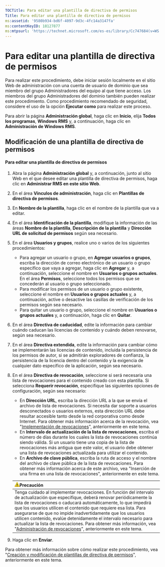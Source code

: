 ```yaml
---
TOCTitle: Para editar una plantilla de directiva de permisos
Title: Para editar una plantilla de directiva de permisos
ms:assetid: '9580b934-bd6f-4097-9d3c-4fc14a3147fa'
ms:contentKeyID: 18127877
ms:mtpsurl: 'https://technet.microsoft.com/es-es/library/Cc747684(v=WS.10)'
---
```


Para editar una plantilla de directiva de permisos
==================================================

Para realizar este procedimiento, debe iniciar sesión localmente en el sitio Web de administración con una cuenta de usuario de dominio que sea miembro del grupo Administradores del equipo al que tiene acceso. Los miembros del grupo Administradores del dominio también pueden realizar este procedimiento. Como procedimiento recomendado de seguridad, considere el uso de la opción **Ejecutar como** para realizar este proceso.

Para abrir la página **Administración global**, haga clic en **Inicio**, elija **Todos los programas**, **Windows RMS** y, a continuación, haga clic en **Administración de Windows RMS**.

Modificación de una plantilla de directiva de permisos
------------------------------------------------------

#### Para editar una plantilla de directiva de permisos

1.  Abra la página **Administración global** y, a continuación, junto al sitio Web en el que desee editar una plantilla de directiva de permisos, haga clic en **Administrar RMS en este sitio Web**.

2.  En el área **Vínculos de administración**, haga clic en **Plantillas de directiva de permisos**.

3.  En **Nombre de la plantilla**, haga clic en el nombre de la plantilla que va a editar.

4.  En el área **Identificación de la plantilla**, modifique la información de las áreas **Nombre de la plantilla**, **Descripción de la plantilla** y **Dirección URL de solicitud de permisos** según sea necesario.

5.  En el área **Usuarios y grupos**, realice uno o varios de los siguientes procedimientos:

    -   Para agregar un usuario o grupo, en **Agregar usuarios o grupos**, escriba la dirección de correo electrónico de un usuario o grupo específico que vaya a agregar, haga clic en **Agregar** y, a continuación, seleccione el nombre en **Usuarios o grupos actuales**. En el área **Permisos**, seleccione todos los permisos que se concederán al usuario o grupo seleccionado.
    -   Para modificar los permisos de un usuario o grupo existente, seleccione el nombre en **Usuarios o grupos actuales** y, a continuación, active o desactive las casillas de verificación de los permisos según sea necesario.
    -   Para quitar un usuario o grupo, seleccione el nombre en **Usuarios o grupos actuales** y, a continuación, haga clic en **Quitar**.

6.  En el área **Directiva de caducidad**, edite la información para cambiar cuándo caducan las licencias de contenido y cuándo deben renovarse, según sea necesario.

7.  En el área **Directiva extendida**, edite la información para cambiar cómo se implementarán las licencias de contenido, incluida la persistencia de los permisos de autor, si se admitirán exploradores de confianza, la persistencia de la licencia dentro del contenido y la exigencia de cualquier dato específico de la aplicación, según sea necesario.

8.  En el área **Directiva de revocación**, seleccione si será necesaria una lista de revocaciones para el contenido creado con esta plantilla. Si selecciona **Requerir revocación**, especifique las siguientes opciones de configuración, según sea necesario:

    -   En **Dirección URL**, escriba la dirección URL a la que se envía el archivo de lista de revocaciones. Si necesita dar soporte a usuarios desconectados o usuarios externos, esta dirección URL debe resultar accesible tanto desde la red corporativa como desde Internet. Para obtener más información acerca de la revocación, vea "[Implementación de revocaciones](https://technet.microsoft.com/4735f060-7197-4ae2-830a-f91bcc4de30a)", anteriormente en este tema.
    -   En **Intervalo de actualización de la lista de revocaciones**, escriba el número de días durante los cuales la lista de revocaciones continúa siendo válida. Si un usuario tiene una copia de la lista de revocaciones más antigua que este valor, el usuario debe obtener una lista de revocaciones actualizada para utilizar el contenido.
    -   En **Archivo de clave pública**, escriba la ruta de acceso y el nombre del archivo de clave pública de la lista de revocaciones. Para obtener más información acerca de este archivo, vea "Inserción de una firma en una lista de revocaciones", anteriormente en este tema.

    | ![](images/Cc747684.Caution(WS.10).gif)Precaución                                                                                                                                                                                                                                                                                                                                                                                                                                                                                                                                             |
    |----------------------------------------------------------------------------------------------------------------------------------------------------------------------------------------------------------------------------------------------------------------------------------------------------------------------------------------------------------------------------------------------------------------------------------------------------------------------------------------------------------------------------------------------------------------------------------------------------------------------------|
    | Tenga cuidado al implementar revocaciones. En función del intervalo de actualización que especifique, deberá renovar periódicamente la lista de revocaciones o caducará automáticamente, lo que impedirá que los usuarios utilicen el contenido que requiere esa lista. Para asegurarse de que no impide inadvertidamente que los usuarios utilicen contenido, evalúe detenidamente el intervalo necesario para actualizar la lista de revocaciones. Para obtener más información, vea "[Administración de revocaciones](https://technet.microsoft.com/df732a7d-1fb0-4845-87ca-fab4bc5f98a0)", anteriormente en este tema. |

9.  Haga clic en **Enviar**.

Para obtener más información sobre cómo realizar este procedimiento, vea "[Creación y modificación de plantillas de directiva de permisos](https://technet.microsoft.com/6014176f-ef71-4d29-b3e3-da129c18563d)", anteriormente en este tema.
